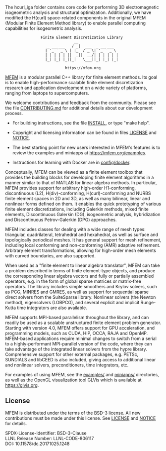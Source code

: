 The hcurl_iga folder contains core code for performing 3D electromagnetic isogeometric analysis and structural optimization. 
Additionally, we have modified the H(curl) space-related components in the original MFEM (Modular Finite Element Method library) 
to enable parallel computing capabilities for isogeometric analysis.
                    
                              
                    
                    Finite Element Discretization Library
                                   __
                       _ __ ___   / _|  ___  _ __ ___
                      | '_ ` _ \ | |_  / _ \| '_ ` _ \
                      | | | | | ||  _||  __/| | | | | |
                      |_| |_| |_||_|   \___||_| |_| |_|

                               https://mfem.org

[MFEM](https://mfem.org) is a modular parallel C++ library for finite element
methods. Its goal is to enable high-performance scalable finite element
discretization research and application development on a wide variety of
platforms, ranging from laptops to supercomputers.

We welcome contributions and feedback from the community. Please see the file
[CONTRIBUTING.md](CONTRIBUTING.md) for additional details about our development
process.

* For building instructions, see the file [INSTALL](INSTALL), or type "make help".

* Copyright and licensing information can be found in files [LICENSE](LICENSE) and [NOTICE](NOTICE).

* The best starting point for new users interested in MFEM's features is to
  review the examples and miniapps at https://mfem.org/examples.

* Instructions for learning with Docker are in [config/docker](config/docker).

Conceptually, MFEM can be viewed as a finite element toolbox that provides the
building blocks for developing finite element algorithms in a manner similar to
that of MATLAB for linear algebra methods. In particular, MFEM provides support
for arbitrary high-order H1-conforming, discontinuous (L2), H(div)-conforming,
H(curl)-conforming and NURBS finite element spaces in 2D and 3D, as well as many
bilinear, linear and nonlinear forms defined on them. It enables the quick
prototyping of various finite element discretizations, including Galerkin
methods, mixed finite elements, Discontinuous Galerkin (DG), isogeometric
analysis, hybridization and Discontinuous Petrov-Galerkin (DPG) approaches.

MFEM includes classes for dealing with a wide range of mesh types: triangular,
quadrilateral, tetrahedral and hexahedral, as well as surface and topologically
periodical meshes. It has general support for mesh refinement, including local
conforming and non-conforming (AMR) adaptive refinement. Arbitrary element
transformations, allowing for high-order mesh elements with curved boundaries,
are also supported.

When used as a "finite element to linear algebra translator", MFEM can take a
problem described in terms of finite element-type objects, and produce the
corresponding linear algebra vectors and fully or partially assembled operators,
e.g. in the form of global sparse matrices or matrix-free operators. The library
includes simple smoothers and Krylov solvers, such as PCG, MINRES and GMRES, as
well as support for sequential sparse direct solvers from the SuiteSparse
library. Nonlinear solvers (the Newton method), eigensolvers (LOBPCG), and
several explicit and implicit Runge-Kutta time integrators are also available.

MFEM supports MPI-based parallelism throughout the library, and can readily be
used as a scalable unstructured finite element problem generator. Starting with
version 4.0, MFEM offers support for GPU acceleration, and programming models,
such as CUDA, HIP, OCCA, RAJA and OpenMP. MFEM-based applications require
minimal changes to switch from a serial to a highly-performant MPI-parallel
version of the code, where they can take advantage of the integrated linear
solvers from the hypre library. Comprehensive support for other external
packages, e.g. PETSc, SUNDIALS and libCEED is also included, giving access to
additional linear and nonlinear solvers, preconditioners, time integrators, etc.

For examples of using MFEM, see the [examples/](examples) and [miniapps/](miniapps)
directories, as well as the OpenGL visualization tool GLVis which is available
at https://glvis.org.

## License

MFEM is distributed under the terms of the BSD-3 license. All new contributions
must be made under this license. See [LICENSE](LICENSE) and [NOTICE](NOTICE) for
details.

SPDX-License-Identifier: BSD-3-Clause <br>
LLNL Release Number: LLNL-CODE-806117 <br>
DOI: 10.11578/dc.20171025.1248
